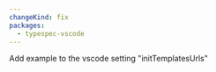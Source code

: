 ```yaml
---
changeKind: fix
packages:
  - typespec-vscode
---
```


Add example to the vscode setting "initTemplatesUrls"